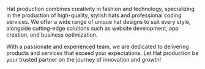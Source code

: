 Hat production combines creativity in fashion and technology, specializing in the production of high-quality, stylish hats and professional coding services. We offer a wide range of unique hat designs to suit every style, alongside cutting-edge solutions such as website development, app creation, and business optimization.

With a passionate and experienced team, we are dedicated to delivering products and services that exceed your expectations. Let Hat production be your trusted partner on the journey of innovation and growth!
